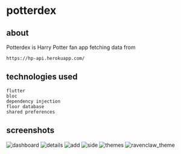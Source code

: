 # potterdex

## about

Potterdex is Harry Potter fan app fetching data from

```
https://hp-api.herokuapp.com/
```

## technologies used

```
flutter
bloc
dependency injection
floor database
shared preferences
```

## screenshots

![dashboard](screenshots/dashboard.PNG)
![details](screenshots/details.PNG)
![add](screenshots/add.PNG)
![side](screenshots/side.PNG)
![themes](screenshots/themes.PNG)
![ravenclaw_theme](screenshots/ravenclaw_theme.PNG)
